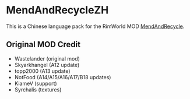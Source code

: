 # MendAndRecycleZH

This is a Chinese language pack for the RimWorld MOD [MendAndRecycle](https://steamcommunity.com/sharedfiles/filedetails/?id=735241897).

## Original MOD Credit

- Wastelander (original mod)
- Skyarkhangel (A12 update)
- topp2000 (A13 update)
- NotFood (A14/A15/A16/A17/B18 updates)
- KiameV (support)
- Syrchalis (textures)
